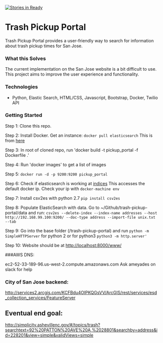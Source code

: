 [![Stories in Ready](https://badge.waffle.io/codeforsanjose/trash-pickup-portal.png?label=ready&title=Ready)](https://waffle.io/codeforsanjose/trash-pickup-portal)
# Trash Pickup Portal

Trash Pickup Portal provides a user-friendly way to search for information about trash pickup times for San Jose.

### What this Solves
The current implementation on the San Jose website is a bit difficult to use. This project aims to improve the user experience and functionality.

### Technologies

* Python, Elastic Search, HTML/CSS, Javascript, Bootstrap, Docker, Twilio API

### Getting Started

Step 1: Clone this repo.  

Step 2: Install Docker.  Get an instance: `docker pull elasticsearch`
This is from [here](https://github.com/dockerfile/elasticsearch)

Step 3: In root of cloned repo, run 'docker build -t pickup_portal -f Dockerfile .'  

Step 4: Run 'docker images' to get a list of images 

Step 5:  `docker run -d -p 9200:9200 pickup_portal`

Step 6: Check if elasticsearch is working at [indices](http://192.168.99.100:9200/_cat/indices?v)
This accesses the default docker ip.  Check your ip with `docker-machine env`

Step 7: Install csv2es with python 2.7 `pip install csv2es`

Step 8: Populate ElasticSearch with data.  Go to ~/Github/trash-pickup-portal/data and run:
`csv2es --delete-index --index-name addresses --host http://192.168.99.100:9200/ --doc-type address --import-file unix.txt --tab`

Step 9: Go into the base folder (/trash-pickup-portal) and run `python -m SimpleHTTPServer` for python 2 or for python3 `python3 -m http.server'`

Step 10: Website should be at [http://localhost:8000/www/](http://localhost:8000/www/)




###AWS DNS:

ec2-52-33-189-96.us-west-2.compute.amazonaws.com
Ask ameyades on slack for help



### City of San Jose backend:
http://services2.arcgis.com/KCFBdu4OIPKQGsVV/ArcGIS/rest/services/esd_collection_services/FeatureServer

## Eventual end goal:
http://simplicity.ashevillenc.gov/#/topics/trash?searchtext=92%20PATTON%20AVE%20A,%2028801&searchby=address&id=228201&view=simple&validViews=simple
